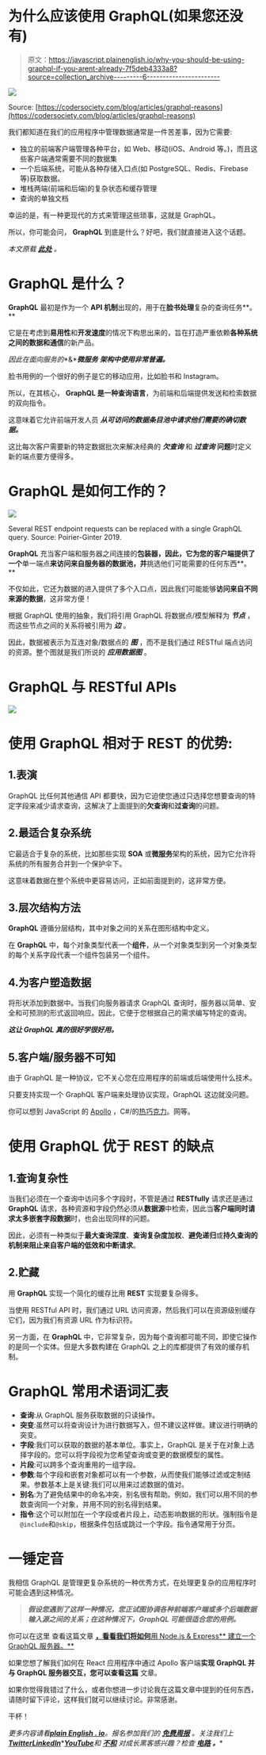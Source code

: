 # 为什么应该使用 GraphQL(如果您还没有)

> 原文：<https://javascript.plainenglish.io/why-you-should-be-using-graphql-if-you-arent-already-7f5deb4333a8?source=collection_archive---------6----------------------->

![](img/d5335b4135b7fe4f17c28186ff3eebba.png)

Source: [https://codersociety.com/blog/articles/graphql-reasons](https://codersociety.com/blog/articles/graphql-reasons)

我们都知道在我们的应用程序中管理数据通常是一件苦差事，因为它需要:

*   独立的前端客户端管理各种平台，如 Web、移动(iOS、Android 等。)，而且这些客户端通常需要不同的数据集
*   一个后端系统，可能从各种存储入口点(如 PostgreSQL、Redis、Firebase 等)获取数据。
*   堆栈两端(前端和后端)的复杂状态和缓存管理
*   查询的单独文档

幸运的是，有一种更现代的方式来管理这些琐事，这就是 GraphQL。

所以，你可能会问， **GraphQL** 到底是什么？好吧，我们就直接进入这个话题。

*本文原载* [***此处***](https://upmostly.com/web-development/benefits-of-adopting-graphql) *。*

# GraphQL 是什么？

**GraphQL** 最初是作为一个 **API 机制**出现的，用于在**脸书处理**复杂的查询任务**。**

它是在考虑到**易用性**和**开发速度**的情况下构思出来的，旨在打造严重依赖**各种系统之间的数据和通信**的新产品。

*因此在面向服务的**&****微服务*** ***架构中使用非常普遍。***

脸书用例的一个很好的例子是它的移动应用，比如脸书和 Instagram。

所以，在其核心， **GraphQL 是一种查询语言**，为前端和后端提供发送和检索数据的双向指令。

这意味着它允许前端开发人员 ***从可访问的数据条目池中请求他们需要的确切数据。***

这比每次客户需要新的特定数据批次来解决经典的 ***欠查询*** 和 ***过查询*** **问题**时定义新的端点要方便得多。

# GraphQL 是如何工作的？

![](img/e2d867fc3e220715d88568eac7783f44.png)

Several REST endpoint requests can be replaced with a single GraphQL query. Source: Poirier-Ginter 2019.

**GraphQL** 充当客户端和服务器之间连接的**包装器，因此，它为您的客户端提供了一个**单一端点**来访问来自服务器的数据池，并**挑选他们可能需要的任何东西**。**

不仅如此，它还为数据的进入提供了多个入口点，因此我们可能能够**访问来自不同来源的数据**，这非常方便！

根据 GraphQL 使用的抽象，我们将引用 GraphQL 将数据点/模型解释为 ***节点*** ，而这些节点之间的关系将被引用为 ***边*** 。

因此，数据被表示为互连对象/数据点的 ***图*** ，而不是我们通过 RESTful 端点访问的资源。整个图就是我们所说的 ***应用数据图*** 。

# GraphQL 与 RESTful APIs

![](img/8eb4087568416e1ff81db1960e0f7b34.png)

# 使用 GraphQL 相对于 REST 的优势:

## 1.表演

GraphQL 比任何其他通信 API 都要快，因为它迫使您通过只选择您想要查询的特定字段来减少请求查询，这解决了上面提到的**欠查询**和**过查询**的问题。

## 2.最适合复杂系统

它最适合于复杂的系统，比如那些实现 **SOA** 或**微服务**架构的系统，因为它允许将系统的所有服务合并到一个保护伞下。

这意味着数据在整个系统中更容易访问，正如前面提到的，这非常方便。

## 3.层次结构方法

**GraphQL** 遵循分层结构，其中对象之间的关系在图形结构中定义。

在 **GraphQL** 中，每个对象类型代表一个**组件**，从一个对象类型到另一个对象类型的每个关系字段代表一个组件包装另一个组件。

## 4.为客户塑造数据

将形状添加到数据中。当我们向服务器请求 GraphQL 查询时，服务器以简单、安全和可预测的形式返回响应。因此，它便于您根据自己的需求编写特定的查询。

***这让 GraphQL 真的很好学很好用。***

## 5.客户端/服务器不可知

由于 GraphQL 是一种协议，它不关心您在应用程序的前端或后端使用什么技术。

只要支持实现一个 GraphQL 客户端来处理协议实现，GraphQL 这边就没问题。

你可以想到 JavaScript 的 [Apollo](https://www.apollographql.com) ，C#/的[热巧克力](https://chillicream.com/docs/hotchocolate)。网等。

# 使用 GraphQL 优于 REST 的缺点

## 1.查询复杂性

当我们必须在一个查询中访问多个字段时，不管是通过 **RESTfully** 请求还是通过 **GraphQL** 请求，各种资源和字段仍然必须从**数据源**中检索，因此当**客户端同时请求太多嵌套字段数据**时，也会出现同样的问题。

因此，必须有一种类似于**最大查询深度**、**查询复杂度加权**、**避免递归**或**持久查询的机制来阻止来自客户端的低效和中断请求**。

## 2.贮藏

用 **GraphQL** 实现一个简化的缓存比用 **REST** 实现要复杂得多。

当使用 RESTful API 时，我们通过 URL 访问资源，然后我们可以在资源级别缓存它们，因为我们有资源 URL 作为标识符。

另一方面，在 **GraphQL** 中，它非常复杂，因为每个查询都可能不同，即使它操作的是同一个实体。但是大多数构建在 GraphQL 之上的库都提供了有效的缓存机制。

# GraphQL 常用术语词汇表

*   **查询**:从 GraphQL 服务获取数据的只读操作。
*   **突变**:虽然可以将查询设计为进行数据写入，但不建议这样做。建议进行明确的突变。
*   **字段**:我们可以获取的数据的基本单位。事实上，GraphQL 是关于在对象上选择字段的。您可以将字段视为您希望查询或变更的数据模型的属性。
*   **片段**:可以跨多个查询重用的一组字段。
*   **参数**:每个字段和嵌套对象都可以有一个参数，从而使我们能够过滤或定制结果。参数基本上是关键:我们可以用来过滤数据的值对。
*   **别名**:为了避免结果中的命名冲突，别名很有帮助。例如，我们可以用不同的参数查询同一个对象，并用不同的别名得到结果。
*   **指令**:这个可以附加在一个字段或者片段上，动态影响数据的形状。强制指令是`@include`和`@skip`，根据条件包括或跳过一个字段。指令通常用于分页。

# 一锤定音

我相信 GraphQL 是管理更复杂系统的一种优秀方式，在处理更复杂的应用程序时可能会遇到这种情况。

> ***假设您遇到了这样一种情况，您正试图协调各种前端客户端或多个后端数据输入源之间的关系；在这种情况下，GraphQL 可能很适合您的用例。***

你可以在这里 查看这篇文章 [**，看看我们将如何**用 Node.js & Express** 建立一个 GraphQL 服务器。**](http://upmostly.com/web-development/how-to-set-up-a-graphql-server-with-node-js)

如果您想了解我们如何在 React 应用程序中通过 Apollo 客户端**实现 GraphQL 并与 GraphQL 服务器交互，您可以查看这篇** 文章。

如果你觉得我错过了什么，或者你想进一步讨论我在这篇文章中提到的任何东西，请随时留下评论，这样我们就可以继续讨论。非常感谢。

干杯！

*更多内容请看*[***plain English . io***](https://plainenglish.io/)*。报名参加我们的* [***免费周报***](http://newsletter.plainenglish.io/) *。关注我们上*[***Twitter***](https://twitter.com/inPlainEngHQ)[***LinkedIn***](https://www.linkedin.com/company/inplainenglish/)*[***YouTube***](https://www.youtube.com/channel/UCtipWUghju290NWcn8jhyAw)**和* [***不和***](https://discord.gg/GtDtUAvyhW) *对成长黑客感兴趣？检查* [***电路***](https://circuit.ooo/) ***。*****